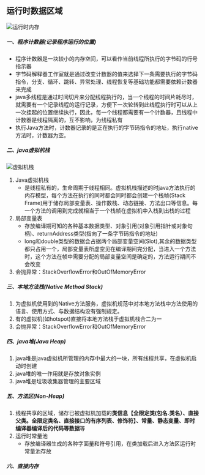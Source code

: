 ## 运行时数据区域

![运行时内存](\study_note\pictures\java内存\运行时内存.png)

##### 一、程序计数器(记录程序运行的位置)

- 程序计数器是一块较小的内存空间，可以看作当前线程所执行的字节码的行号指示器
- 字节码解释器工作室就是通过改变计数器的值来选择下一条需要执行的字节码指令，分支、循环、跳转、异常处理、线程恢复等基础功能都需要依赖计数器来完成
- java多线程是通过时间切片来分配线程执行的，当一个线程的时间片耗尽时，就需要有一个记录线程的运行记录，方便下一次轮转到此线程执行时可以从上一次挂起的位置继续执行，因此，每一个线程都需要有一个计数器，且线程中计数器是线程隔离的，互不影响，为线程私有
- 执行Java方法时，计数器记录的是正在执行的字节码指令的地址，执行native方法时，计数器为空。

##### 二、java虚拟机栈

![虚拟机栈](\study_note\pictures\java内存\虚拟机栈.png)

1. Java虚拟机栈
   - 是线程私有的，生命周期于线程相同。虚拟机栈描述的时java方法执行的内存模型，每个方法在执行的同时都会同时都会创建一个栈帧(Stack Frame)用于储存局部变量表、操作数栈、动态链接、方法出口等信息。每一个方法的调用到完成就相当于一个栈帧在虚拟机中入栈到出栈的过程
2. 局部变量表
   - 存放编译期可知的各种基本数据类型、对象引用(对象引用指针或对象句柄)、returnAddress类型(指向了一条字节码指令的地址)
   - long和double类型的数据会占据两个局部变量空间(Slot),其余的数据类型都只占用一个，局部变量表所虚空见在编译期间完分配，当进入一个方法时，这个方法在帧中需要分配的局部变量空间是确定的，方法运行期间不会改变
3. 会抛异常：StackOverflowError和OutOfMemoryError

##### 三、本地方法栈(Native Method Stack)

1. 为虚拟机使用到的Native方法服务，虚拟机规范中对本地方法栈中方法使用的语言、使用方式、与数据结构没有强制规定。
2. 有的虚拟机(如hotspot)直接将本地方法栈于虚拟机栈合二为一
3. 会抛异常：StackOverflowError和OutOfMemoryError

##### 四、java堆(Java Heap)

1. java堆是java虚拟机所管理的内存中最大的一块，所有线程共享，在虚拟机启动时创建
2. java堆的唯一作用就是存放对象实例
3. java堆是垃圾收集器管理的主要区域

##### 五、方法区(Non-Heap)

1. 线程共享的区域，储存已被虚拟机加载的**类信息【全限定类(包名.类名）、直接父类。全限定类名、直接接口的有序列表、修饰符】、常量、静态变量、即时编译器编译后的代码等数据**等
2. 运行时常量池
   - 存放编译器生成的各种字面量和符号引用，在类加载后进入方法区运行时常量池存放

##### 六、直接内存




